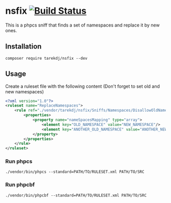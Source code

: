 # nsfix [![Build Status](https://travis-ci.com/tarekdj/nsfix.svg?branch=main)](https://travis-ci.com/tarekdj/nsfix)

This is a phpcs sniff that finds a set of namespaces and replace it by new ones.

## Installation

``composer require tarekdj/nsfix --dev ``

## Usage

Create a ruleset file with the following content (Don't forget to set old and new namespaces)

```xml
<?xml version="1.0"?>
<ruleset name="ReplaceNamespaces">
    <rule ref="./vendor/tarekdj/nsfix/Sniffs/Namespaces/DisallowOldNamesapceSniff.php">
        <properties>
            <property name="nameSpacesMapping" type="array">
                <element key="OLD_NAMESPACE" value="NEW_NAMESPACE"/>
                <element key="ANOTHER_OLD_NAMESPACE" value="ANOTHER_NEW_NAMESPACE"/>
            </property>
        </properties>
    </rule>
</ruleset>

```

### Run phpcs

```
./vendor/bin/phpcs --standard=PATH/TO/RULESET.xml PATH/TO/SRC 
```

### Run phpcbf

```
./vendor/bin/phpcbf --standard=PATH/TO/RULESET.xml PATH/TO/SRC 
```

